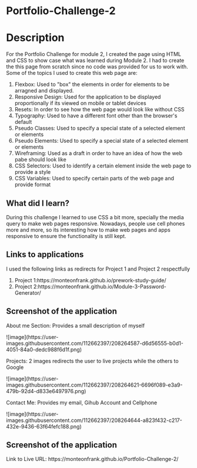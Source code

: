 <h1>Portfolio-Challenge-2</h2>

<strong><h1>Description</h2></strong>

<p>For the Portfolio Challenge for module 2, I created the page using HTML and CSS to show case what was learned during Module 2. I had to create the this page from scratch since no code was provided for us to work with. Some of the topics I used to create this web page are:</p>

<ol>
  <li>Flexbox: Used to "box" the elements in order for elements to be arragned and displayed.</li>
  <li>Responsive Design: Used for the application to be displayed proportionally if its viewed on mobile or tablet devices</li>
  <li>Resets: In order to see how the web page would look like without CSS</li>
  <li>Typography: Used to have a different font other than the browser's default</li>
  <li>Pseudo Classes: Used to specify a special state of a selected element or elements </li>
  <li>Pseudo Elements: Used to specify a special state of a selected element or elements</li>
  <li>Wireframing: Used as a draft in order to have an idea of how the web pabe should look like</li>
  <li>CSS Selectors: Used to identify a certain element inside the web page to provide a style</li>
  <li>CSS Variables: Used to specify certain parts of the web page and provide format</li>
</ol>

<strong><h2>What did I learn?</strong></h2>

<p>During this challenge I learned to use CSS a bit more, specially the media query to make web pages responsive. Nowadays, people use cell phones more and more, so its interesting how to make web pages and apps responsive to ensure the functionality is still kept.</p>


<strong><h2>Links to applications</strong></h2>

<p>I used the following links as redirects for Project 1 and Project 2 respectfully</p>

<ol>
  <li> Project 1:https://monteonfrank.github.io/prework-study-guide/</li>
  <li> Project 2:https://monteonfrank.github.io/Module-3-Password-Generator/  </li>
</ol>


<strong><h2>Screenshot of the application</strong></h2>

<p>About me Section: Provides a small description of myself</p>
<p>![image](https://user-images.githubusercontent.com/112662397/208264587-d6d56555-b0d1-4051-84a0-dedc988f6d1f.png)</p>

<p>Projects: 2 images redirects the user to live projects while the others to Google</p>
<p>![image](https://user-images.githubusercontent.com/112662397/208264621-6696f089-e3a9-479b-92d4-d833e6497976.png)</p>

<p>Contact Me: Provides my email, Gihub Account and Cellphone</p>
<p>![image](https://user-images.githubusercontent.com/112662397/208264644-a823f432-c217-432e-9436-63f64fefc188.png)</p>

<strong><h2>Screenshot of the application</strong></h2>
<p>Link to Live URL: https://monteonfrank.github.io/Portfolio-Challenge-2/ </p>
